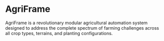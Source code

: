 # AgriFrame
AgriFrame is a revolutionary modular agricultural automation system designed to address the complete spectrum of farming challenges across all crop types, terrains, and planting configurations.

